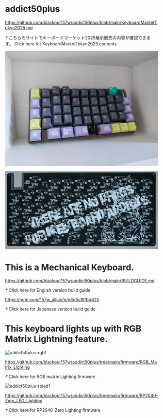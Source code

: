 # addict50plus

https://github.com/blackout157w/addict50plus/blob/main/KeyboardMarketTokyo2025.md

↑こちらのサイトでキーボードマーケット2025展示販売の内容が確認できます。
Click here for KeyboardMarketTokyo2025 contents

![top](images/top.jpg)

![back](images/back.png)

# This is a Mechanical Keyboard.

https://github.com/blackout157w/addict50plus/blob/main/BUILDGUIDE.md

↑Click here for English version build guide

https://note.com/157w_allian/n/n3d5c8ffbd425

↑Click here for Japanese version build guide

# This keyboard lights up with RGB Matrix Lightning feature.

![addict50plus-rgb1](images/addict50plus-rgb1.gif)

https://github.com/blackout157w/addict50plus/tree/main/firmware/RGB_Matrix_Lighting

↑Click here for RGB matrix Lighting firmware

![addict50plus-rpled1](images/addict50plus-rpled1.gif)

https://github.com/blackout157w/addict50plus/tree/main/firmware/RP2040-Zero_LED_Lighting

↑Click here for RP2040-Zero Lighting firmware
